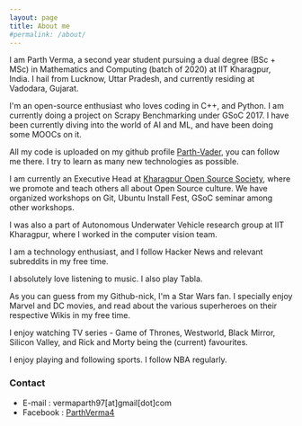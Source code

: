 ```yaml
---
layout: page
title: About me
#permalink: /about/
---
```


I am Parth Verma, a second year student pursuing a dual degree (BSc + MSc) in Mathematics and Computing (batch of 2020) at IIT Kharagpur, India. I hail from Lucknow, Uttar Pradesh, and currently residing at Vadodara, Gujarat.

I'm an open-source enthusiast who loves coding in C++, and Python. I am currently doing a project on Scrapy Benchmarking under GSoC 2017. I have been currently diving into the world of AI and ML, and have been doing some MOOCs on it. 

All my code is uploaded on my github profile [Parth-Vader](https://github.com/Parth-Vader), you can follow me there. I try to learn as many new technologies as possible.

I am currently an Executive Head at [Kharagpur Open Source Society](http://kossiitkgp.in/), where we promote and teach others all about Open Source culture. We have organized workshops on Git, Ubuntu Install Fest, GSoC seminar among other workshops. 

I was also a part of Autonomous Underwater Vehicle research group at IIT Kharagpur, where I worked in the computer vision team.

I am a technology enthusiast, and I follow Hacker News and relevant subreddits in my free time.

I absolutely love listening to music. I also play Tabla.

As you can guess from my Github-nick, I'm a Star Wars fan. I specially enjoy Marvel and DC movies, and read about the various superheroes on their respective Wikis in my free time.

I enjoy watching TV series - Game of Thrones, Westworld, Black Mirror, Silicon Valley, and Rick and Morty being the (current) favourites.

I enjoy playing and following sports. I follow NBA regularly.

### Contact

* E-mail : vermaparth97[at]gmail[dot]com
* Facebook : [ParthVerma4](https://www.fb.com/ParthVerma4)
 
